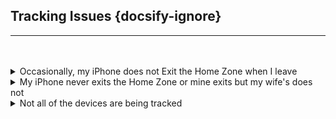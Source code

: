 ## Tracking Issues  {docsify-ignore}

<hr><br><br>


<details>
<summary>Occasionally, my iPhone does not Exit the Home Zone when I leave</summary>
<p>My wife and I were at home, ran a short trip (5-6km) and returned. My iPhone has the Mobile App and my wife&#39;s does not (or she wore her Watch). My iPhone did not exit the Home zone and no activity was recorded until I returned Home. Her iPhone/Watch didn&#39;t either. Other HA devices did record when I left. </p>
<p>What happened? What can I do?</p>
<ol>
<li>The Mobile App on your phone did not issue an Exit Trigger that took your iPhone out of the Home Zone and you returned before the next update time was reached. </li>
<li>Her iPhone/Watch without the Mobile App next update time had not been reached either and you returned Home before then.</li>
</ol>
<p>You will never know why events work fine most of the time but fail occasionally. It could be the Mobile App on your iPhone was asleep and did not wake up to issue an Exit Trigger or it was not running, the cell signal was poor at then time, the location was old or the gps accuracy was poor, etc. Also, the iDevice without the Mobile App left and returned before the next update time was reached.</p>
<p>There are several things you can do:</p>
<ol>
<li>Reduce the inzone interval time for devices not using the Mobile App. It is best not to go below 10-minutes or the interval will approach the &#39;old location&#39; threshold (usually about 3-minutes). A good location could be rejected, a bad location could be used when it shouldn&#39;t or an old location will be within the &#39;old threshold&#39; and used again when a new location should be requested.</li>
<li><p>See if there is another way to identify when the iPhone leaves home. It might be a camera, the garage door opening/closing, the iPhone disconnects from the network, etc. When this happens, and it&#39;s iCloud3 device_tracker state still shows Home or the [devicename]_zone_fname entity is still Home, issue an iCloud3 service call to locate the iPhone. This will then update it&#39;s current location and take it out of the Home zone.  An example of a location script is shown below.</p>
<pre><code> <span class="hljs-attribute">alias</span>: iCloud3 Locate (Gary)
 <span class="hljs-attribute">trigger</span>: []
 <span class="hljs-attribute">condition</span>: []
 <span class="hljs-attribute">action</span>:
   - <span class="hljs-attribute">service</span>: icloud3.action
     <span class="hljs-attribute">data</span>:
       <span class="hljs-attribute">command</span>: locate
       <span class="hljs-attribute">device_name</span>: gary_iphone
 <span class="hljs-attribute">mode</span>: single
</code></pre></li>
</ol>
</details>

<details>
<summary>My iPhone never exits the Home Zone or mine exits but my wife's does not</summary>
<p>Not changing to Away when you leave a zone means iCloud3 is not getting the zone exit trigger from the Mobile app. Check the following:</p>
<ol>
<li>Verify the Mobile App device_tracker entity name has not changed. <ul>
<li>Go to <em>Configuration &gt; iCloud3 Devices &gt; Select device&gt; Mobile App device_tracker entity</em> and verify the tracked device has a valid Mobile App device_tracker entity assigned.</li>
</ul>
</li>
<li>The HA mobile app integration is not installed. <ul>
<li>Go to <em>Installing and Configuring iCloud3 &gt; Step #2 - Install the Mobile App on your iPhone or iPad</em> for more information.</li>
</ul>
</li>
<li>The Mobile app device_tracker entity location is not being updated by the Mobile app. <ul>
<li>The Mobile App logs events as they take place, including location changes and zone enter/exit activity. On the device, open the Mobile App. Select <em>HA Settings &gt; Companion App &gt; Debugging</em>. Then select <em>Event Log</em> to see what events the Mobile App responded to or <em>Location History</em> to display a map showing the devices location at various times.</li>
<li>Check the device_tracker state value to see if is being updated. Go to <em>Developer Tools &gt; States &gt; device_tracker entity</em> and see if the zone name is displayed. The value is <em>not_home</em> when you are not in a zone and the zone&#39;s name when you are in a zone.</li>
<li>Verify the Mobile App is sharing location information. Go to <em>Installing and Configuring iCloud3 &gt; Step #2 - Install the Mobile App on your iPhone or iPad</em> for screenshots of the correct settings.</li>
<li>Tracking Monitors can be displayed in the Event Log that show update activity. Select <em>Event Log &gt; Actions &gt; Show/Hide Tracking Monitors</em>. Look at the state change and trigger change values and times they changed. See <em>Debugging with Tracking Monitors</em> below.</li>
</ul>
</li>
</ol>
</details>

<details>
<summary> Not all of the devices are being tracked</summary>
<p>iCloud3 uses the location data from your iCloud account to track and locate your devices. If iCloud3 reports the location of some devices correctly but does not locate others, the devices not tracked are probably not set up correctly.</p>
<p>Check the following on the untracked devices:</p>

<h4 id="settings-app-privacy-security">Settings App &gt; Privacy &amp; Security</h4>
<ul>
<li><strong>Locations Services</strong> is Enabled</li>
<li><strong>Share My Location &gt;</strong></li>
<ul>
<li><em>Find My iPhone</em> is Enabled</li>
<li><em>Share My Location</em> is Enabled</li>
<li><em>Family</em> &gt; This shows the Family members this device can see in the FindMy app. Make sure all the people you are tracking with iCloud3 are listed. This does not list each device for the Family member, just the person.</li>
</ul>
</ul>

<h4 id="findmy-app">FindMy App</h4>
<ul>
    <li><strong>People</strong> &gt; This should show all the people sharing their location. All the people having devices tracked with iCloud3 should be listed here.</li>
    <li><strong>Devices</strong> &gt; This shows every device that is being located and tracked. If the device is not listed here, it can not be tracked by iCloud3. </li>
	<ul>
    <li>One device is the owner of the iCloud Account. It must be able see all of the devices you want to track on this parameter and on the map. If a device is not shown, iCloud3 will not be able to track it.</li>
    <li>If you have a device that tracks correctly, compare it&#39;s settings with the one that is not being tracked</li>
	</ul>
<li><strong>Things to look for:</strong>
	<ul>
		<li>Make sure there is not more than one than one device for the same person. For example, when you upgrade your phone, the old one is not removed from the Family Sharing account, the new one will be added with the same name as the old one with a suffix <em>(2)</em>. iCloud3 will continue to track the old device (which does not exist), not the new one.</li>
	<li>Make sure the device is located and the location time is current. It is constantly shows <em>locating</em>, Apple is having trouble communicating with it to get it&#39;s location. If Apple can not locate it, neither can iCloud3</li>
	</ul>
</li></ul>

<h4 id="event-log">Event Log</h4>
<ul>
<li><strong>Stage 3 &gt; Prepare Configured Device</strong>s - This stage shows each device that will be tracked and the parameters in the configuration. If no devices are displayed, than Sharing has not been enabled for the devices. If you just enabled it, restart iCloud3 using the  *Event Log > Actions > Restart iCloud3* selection.</li>
<li><p><strong>Stage 4 &gt; Setup iCloud &amp; Mobile App Tracking Methods, Family Sharing List devices</strong> - This stage lists all of the devices in the Family Sharing List on your iCloud account. </p>
	<ul>
    	<li>A <em>check mark</em> indicates the device is being tracked by iCloud3. </li>
    	<li>A <em>No Location</em> message indicates iCloud did not return any location information. iCloud3 will do several retries to clear this up before displaying an error message.</li>
    	<li><p>A <em>Not Tracked</em> message indicates this device is not in the iCloud3 configuration.</p>
    	<p><img src="../icloud3_v3_docs/images/evlog-stage-3-4.png" alt=""></p>
		</li>
	</ul>

<li><p><strong>Things to look for:</strong></p>
	<ul>
	<li>Stage 3 - Make sure the device assigned in the configuration is correct and not  duplicate or old device that you no longer own.</li>
	<li>Stage 4 - Every device in the Family Sharing list is listed. This includes the current iPhones, iPads, etc. along with old devices you no longer have.</li>
	<li>Stage 4 - Make sure there are no duplicate devices names for different models (for example: Gary-iPhone/iPhone 12, Gary-iPhone (2)/iPhone 13 Pro, etc). If there is, delete the old device from the Family Sharing List, change the name on the device itself (Settings &gt; General &gt; About) and select the correct device in the iCloud3 Configuration Wizard.</li>
	</ul>
</li>
	
<li><strong>Stage 5 &gt; Configure Tracked Devices</strong> - This screen is a summary of how the device is set up. It shows the monitored and tracked devices and the actual entities or devices that have been assigned,
	<ul>
	<li>FamShr Device - The device from the family Sharing List</li>
	<li>Mobile App Entity device - the HA device_tracker entity name</li>
	<li>Update Trigger - The Mobile App&#39;s update trigger sensor that is monitored</li>
	<li>Battery - The Mobile App&#39;s Battery sensor entity that is monitored for the battery level</li>
	<li>Notifications - Where messages will be sent using the Mobile App</li>
	<li>Track from Zones - The zones that are tracked from when tracking from more than one zone</li>
	<p><img src="../icloud3_v3_docs/images/evlog-stage-5.png" alt=""></p>
	</ul>
</li></ul>

<h4 id="icloud3-configuration-wizard">iCloud3 Configuration Wizard</h4>
<ul>
	<li><p><strong>Update Device screen</strong> - Check the <em>Update Device</em> screen for the device that is not being tracked. Verify the Family Sharing device is set to the correct one. If you upgraded your phone and did not delete the old phone and did not rename the new one to the old phone&#39;s name, iCloud3 may still be tracking the old one. Look at the devices model number to make sure the assignment is correct.</p>
	<p>Remember, the device might still be tracked with the Mobile App but getting Location Old errors from iCloud.</p>
	<p><img src="../icloud3_v3_docs/images/cf-device-update-famshr.png" alt=""></p>
	</li>
</ul>

<h4 id="log-level-rawdata">Log Level &gt; RawData</h4>
<ul>
	<li><p>If nothing works, you can turn on raw data logging and see the actual data iCloud3 receives from iCloud Web/Location Servers. This, and other records show when iCloud3 requests location data and what is sent back. When one device makes a request, the information for all devices in the Family Sharing account is returned. </p>
<p>The raw data is written to the <em>*/config/icloud3-0.log</em> file.</p></li>
	<li><p><strong>Turn on RawData logging</strong>:</p>
	<ul>
		<li><p>Configuration Wizard &gt; Menu Page 2 &gt; Format Settings - Select Log Level &gt; RawData</p>
		<p>-- or --</p>
		</li>
		<li><p>Event Log &gt; Actions &gt; Start RawData Logging</p></li>
	</ul>
	</li>
	<li><p>The following snippet if for <em>Gary-iPhone/gary_iphone</em> and <em>Lillian-iPhone.lillian_iphone</em>. Look at:</p>
	<ul>
		<li><p>name - The name of the device from Settings &gt; General &gt; About. It should be the device name selected in the iCloud3 configuration and listed on the iCloud3 Startup Stage 3, 4 and 5.</p></li>
		<li><p>deviceStatus - Indicates if the device is online and available (200), it it is offline (201) or pending/waiting for a response (202).</p></li>
		<li><p>isOld - Indicates the device location is old and Apple is having trouble contacting it for it&#39;s location.</p>
		<p>location_time - The last time that Apple was able to communicate with the device and get it&#39;s location.</p></li>
	</ul>
	<p><img src="../icloud3_v3_docs/images/debug-rawdata.png" alt=""></p>
	</li>
	<li><p><strong>Things to look for:</strong></p>
	<ul>
		<li>Make sure the device not being tracked is listed.</li>
		<li>Scroll through the <em>icloud3-0.log</em> file and look for each time the non-tracked device appears. Look at the location_time and see if it is old and if it changes.</li>
	</ul>
	</li>
</ul>
</details>

